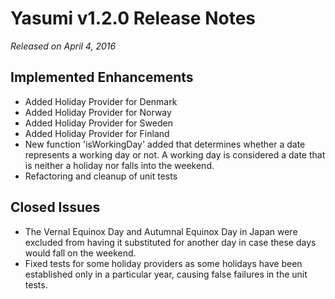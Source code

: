 # Yasumi v1.2.0 Release Notes

_Released on April 4, 2016_

## Implemented Enhancements
- Added Holiday Provider for Denmark
- Added Holiday Provider for Norway
- Added Holiday Provider for Sweden
- Added Holiday Provider for Finland
- New function &#039;isWorkingDay&#039; added that determines whether a date represents a working day or not. A working day is 
  considered a date that is neither a holiday nor falls into the weekend.
- Refactoring and cleanup of unit tests

## Closed Issues
- The Vernal Equinox Day and Autumnal Equinox Day in Japan were excluded from having it substituted for another day in
  case these days would fall on the weekend.
- Fixed tests for some holiday providers as some holidays have been established only in a particular year, causing
  false failures in the unit tests.
